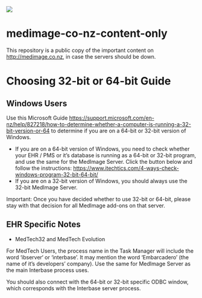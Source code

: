 <img src="https://atomjump.com/images/logo80.png">



# medimage-co-nz-content-only
This repository is a public copy of the important content on http://medimage.co.nz,  in case the servers should be down.


# Choosing 32-bit or 64-bit Guide

## Windows Users

Use this Microsoft Guide https://support.microsoft.com/en-nz/help/827218/how-to-determine-whether-a-computer-is-running-a-32-bit-version-or-64 to determine if you are on a 64-bit or 32-bit version of Windows.

* If you are on a 64-bit version of Windows, you need to check whether your EHR / PMS or it’s database is running as a 64-bit or 32-bit program, and use the same for the MedImage Server. Click the button below and follow the instructions: https://www.itechtics.com/4-ways-check-windows-program-32-bit-64-bit/
* If you are on a 32-bit version of Windows, you should always use the 32-bit MedImage Server.

Important: Once you have decided whether to use 32-bit or 64-bit, please stay with that decision for all MedImage add-ons on that server.

## EHR Specific Notes


* MedTech32 and MedTech Evolution

For MedTech Users, the process name in the Task Manager will include the word ‘ibserver‘ or ‘interbase’. It may mention the word ‘Embarcadero’ (the name of it’s developers’ company). Use the same for MedImage Server as the main Interbase process uses.

You should also connect with the 64-bit or 32-bit specific ODBC window, which corresponds with the Interbase server process.
